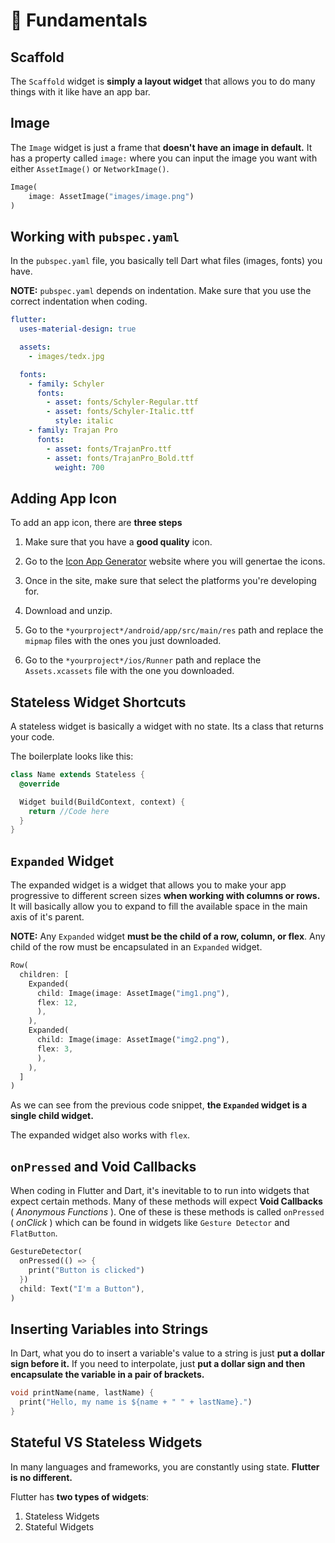 # 🦟 Fundamentals

## Scaffold

The `Scaffold` widget is **simply a layout widget** that allows you to do many things with it like have an app bar.

## Image

The `Image` widget is just a frame that **doesn't have an image in default.** It has a property called `image:` where you can input the image you want with either `AssetImage()` or `NetworkImage()`.

```dart
Image(
    image: AssetImage("images/image.png")
)
```

## Working with `pubspec.yaml`

In the `pubspec.yaml` file, you basically tell Dart what files (images, fonts) you have.

**NOTE:** `pubspec.yaml` depends on indentation. Make sure that you use the correct indentation when coding.

```yaml
flutter:
  uses-material-design: true

  assets:
    - images/tedx.jpg

  fonts:
    - family: Schyler
      fonts:
        - asset: fonts/Schyler-Regular.ttf
        - asset: fonts/Schyler-Italic.ttf
          style: italic
    - family: Trajan Pro
      fonts:
        - asset: fonts/TrajanPro.ttf
        - asset: fonts/TrajanPro_Bold.ttf
          weight: 700
```

## Adding App Icon

To add an app icon, there are **three steps**

1.  Make sure that you have a **good quality** icon.

2.  Go to the [Icon App Generator](https://appicon.co/) website where you will genertae the icons.

3.  Once in the site, make sure that select the platforms you're developing for.

4.  Download and unzip.

5.  Go to the `*yourproject*/android/app/src/main/res` path and replace the `mipmap` files with the ones you just downloaded.

6.  Go to the `*yourproject*/ios/Runner` path and replace the `Assets.xcassets` file with the one you downloaded.

## Stateless Widget Shortcuts

A stateless widget is basically a widget with no state. Its a class that returns your code.

The boilerplate looks like this:

```dart
class Name extends Stateless {
  @override

  Widget build(BuildContext, context) {
    return //Code here
  }
}
```

## `Expanded` Widget

The expanded widget is a widget that allows you to make your app progressive to different screen sizes **when working with columns or rows.** It will basically allow you to expand to fill the available space in the main axis of it's parent.

**NOTE:** Any `Expanded` widget **must be the child of a row, column, or flex**. Any child of the row must be encapsulated in an `Expanded` widget.

```dart
Row(
  children: [
    Expanded(
      child: Image(image: AssetImage("img1.png"),
      flex: 12,
      ),
    ),
    Expanded(
      child: Image(image: AssetImage("img2.png"),
      flex: 3,
      ),
    ),
  ]
)
```

As we can see from the previous code snippet, **the `Expanded` widget is a single child widget.**

The expanded widget also works with `flex`.

## `onPressed` and Void Callbacks

When coding in Flutter and Dart, it's inevitable to to run into widgets that expect certain methods. Many of these methods will expect **Void Callbacks** ( _Anonymous Functions_ ). One of these is these methods is called `onPressed` ( _onClick_ ) which can be found in widgets like `Gesture Detector` and `FlatButton`.

```dart
GestureDetector(
  onPressed(() => {
    print("Button is clicked")
  })
  child: Text("I'm a Button"),
)
```

## Inserting Variables into Strings

In Dart, what you do to insert a variable's value to a string is just **put a dollar sign before it.** If you need to interpolate, just **put a dollar sign and then encapsulate the variable in a pair of brackets.**

```dart
void printName(name, lastName) {
  print("Hello, my name is ${name + " " + lastName}.")
}
```

## Stateful VS Stateless Widgets

In many languages and frameworks, you are constantly using state. **Flutter is no different.**

Flutter has **two types of widgets**:

1.  Stateless Widgets
2.  Stateful Widgets
